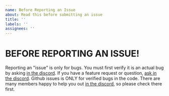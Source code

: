 ```yaml
---
name: Before Reporting an Issue
about: Read this before submitting an issue
title: ''
labels: ''
assignees: ''
---
```


# BEFORE REPORTING AN ISSUE!

Reporting an "issue" is only for bugs. You must first verify it is an actual bug by asking [in the discord](https://discord.com/invite/nuR9zZ2nsh). If you have a feature request or question, [ask in the discord](https://discord.com/invite/nuR9zZ2ns). Github issues is ONLY for verified bugs in the code. There are many members happy to help you out [in the discord](https://discord.com/invite/nuR9zZ2ns), so please check there first.
